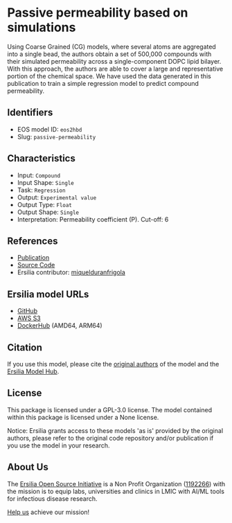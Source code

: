 # Passive permeability based on simulations

Using Coarse Grained (CG) models, where several atoms are aggregated into a single bead, the authors obtain a set of 500,000 compounds with their simulated permeability across a single-component DOPC lipid bilayer. With this approach, the authors are able to cover a large and representative portion of the chemical space. We have used the data generated in this publication to train a simple regression model to predict compound permeability.

## Identifiers

* EOS model ID: `eos2hbd`
* Slug: `passive-permeability`

## Characteristics

* Input: `Compound`
* Input Shape: `Single`
* Task: `Regression`
* Output: `Experimental value`
* Output Type: `Float`
* Output Shape: `Single`
* Interpretation: Permeability coefficient (P). Cut-off: 6

## References

* [Publication](https://pubs.acs.org/doi/full/10.1021/acscentsci.8b00718?ref=recommended)
* [Source Code](https://pubs.acs.org/doi/full/10.1021/acscentsci.8b00718?ref=recommended)
* Ersilia contributor: [miquelduranfrigola](https://github.com/miquelduranfrigola)

## Ersilia model URLs
* [GitHub](https://github.com/ersilia-os/eos2hbd)
* [AWS S3](https://ersilia-models-zipped.s3.eu-central-1.amazonaws.com/eos2hbd.zip)
* [DockerHub](https://hub.docker.com/r/ersiliaos/eos2hbd) (AMD64, ARM64)

## Citation

If you use this model, please cite the [original authors](https://pubs.acs.org/doi/full/10.1021/acscentsci.8b00718?ref=recommended) of the model and the [Ersilia Model Hub](https://github.com/ersilia-os/ersilia/blob/master/CITATION.cff).

## License

This package is licensed under a GPL-3.0 license. The model contained within this package is licensed under a None license.

Notice: Ersilia grants access to these models 'as is' provided by the original authors, please refer to the original code repository and/or publication if you use the model in your research.

## About Us

The [Ersilia Open Source Initiative](https://ersilia.io) is a Non Profit Organization ([1192266](https://register-of-charities.charitycommission.gov.uk/charity-search/-/charity-details/5170657/full-print)) with the mission is to equip labs, universities and clinics in LMIC with AI/ML tools for infectious disease research.

[Help us](https://www.ersilia.io/donate) achieve our mission!